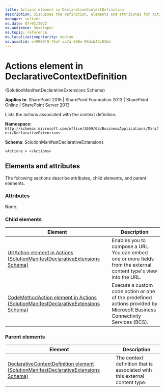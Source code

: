 ```yaml
---
title: Actions element in DeclarativeContextDefinition
description: Discusses the definition, elements and attributes for Actions element in DeclarativeContextDefinition.
manager: soliver
ms.date: 07/01/2022
ms.audience: Developer
ms.topic: reference
ms.localizationpriority: medium
ms.assetid: e49980f9-75af-aa7a-560e-90dcb47c936d
---
```


# Actions element in DeclarativeContextDefinition

(SolutionManifestDeclarativeExtensions Schema)

**Applies to**: SharePoint 2016 | SharePoint Foundation 2013 | SharePoint Online | SharePoint Server 2013

Lists the actions associated with the context definition.

**Namespace**: `http://schemas.microsoft.com/office/2009/05/BusinessApplications/Manifest/DeclarativeExtensions`

**Schema**: SolutionManifestDeclarativeExtensions

```
<Actions > </Actions>
```

## Elements and attributes

The following sections describe attributes, child elements, and parent elements.

### Attributes

None.

### Child elements

| Element | Description |
| --- | --- |
| [UrlAction element in Actions (SolutionManifestDeclarativeExtensions Schema)](urlaction-element-in-actions-solutionmanifestdeclarativeextensions-schema.md) | Enables you to compose a URL. You can embed one or more fields from the external content type's view into the URL. |
| [CodeMethodAction element in Actions (SolutionManifestDeclarativeExtensions Schema)](codemethodaction-element-in-actions-solutionmanifestdeclarativeextensions-schema.md) | Execute a custom code action or one of the predefined actions provided by Microsoft Business Connectivity Services (BCS). |

### Parent elements

| Element | Description |
| --- | --- |
| [DeclarativeContextDefinition element (SolutionManifestDeclarativeExtensions Schema)](declarativecontextdefinition-element-solutionmanifestdeclarativeextensions-schem.md) | The context definition that is associated with this external content type. |

<br/>

<br/>
